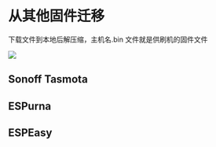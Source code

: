 # 从其他固件迁移

下载文件到本地后解压缩，主机名.bin 文件就是供刷机的固件文件

![](https://ws1.sinaimg.cn/large/007fN5Xegy1fww4qaz3kbj30hx06ot90.jpg)


## Sonoff Tasmota



## ESPurna




## ESPEasy
